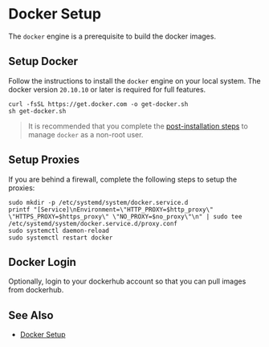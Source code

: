 # Docker Setup

The `docker` engine is a prerequisite to build the docker images. 

## Setup Docker

Follow the instructions to install the `docker` engine on your local system. The docker version `20.10.10` or later is required for full features.  

```shell
curl -fsSL https://get.docker.com -o get-docker.sh
sh get-docker.sh
```

> It is recommended that you complete the [post-installation steps][post-installation steps] to manage `docker` as a non-root user.

## Setup Proxies

If you are behind a firewall, complete the following steps to setup the proxies:  

```shell
sudo mkdir -p /etc/systemd/system/docker.service.d
printf "[Service]\nEnvironment=\"HTTP_PROXY=$http_proxy\" \"HTTPS_PROXY=$https_proxy\" \"NO_PROXY=$no_proxy\"\n" | sudo tee /etc/systemd/system/docker.service.d/proxy.conf
sudo systemctl daemon-reload
sudo systemctl restart docker
```

## Docker Login

Optionally, login to your dockerhub account so that you can pull images from dockerhub.

## See Also

- [Docker Setup][Docker Setup]


[post-installation steps]: https://docs.docker.com/engine/install/linux-postinstall/#manage-docker-as-a-non-root-user
[Docker Setup]: https://docs.docker.com/engine/install/#server
